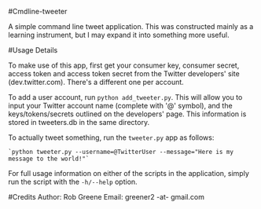 #Cmdline-tweeter

A simple command line tweet application. This was constructed mainly as a learning instrument, but I may expand it into something more useful.

#Usage Details

To make use of this app, first get your consumer key, consumer secret, access token and access token secret from the Twitter developers' site (dev.twitter.com). There's a different one per account.

To add a user account, run `python add_tweeter.py`. This will allow you to input your Twitter account name (complete with '@' symbol), and the keys/tokens/secrets outlined on the developers' page. This information is stored in tweeters.db in the same directory.

To actually tweet something, run the `tweeter.py` app as follows:

	`python tweeter.py --username=@TwitterUser --message="Here is my message to the world!"`

For full usage information on either of the scripts in the application, simply run the script with the `-h/--help` option.

#Credits
Author: Rob Greene
Email: greener2 -at- gmail.com
